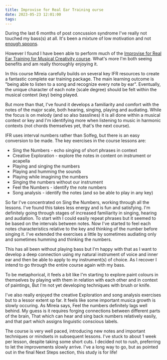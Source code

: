 ```yaml
---
title: Improvise for Real Ear Training ourse
date: 2023-05-23 12:01:00
tags:
---
```


During the last 6 months of post concussion syndrome I've really not touched my bass(s) at all. It's been a mixture of low motivation and not [enough spoons](https://neurodiverging.medium.com/neurodivergent-spoons-forks-how-to-explain-autism-and-fatigue-460efbb6bfa4).

However I found I have been able to perform much of the [Improvise for Real Ear Training for Musical Creativity course](https://improviseforreal.com/products/ear-training-musical-creativity). What's more I'm both seeing benefits and am really thoroughly enjoying it.

In this course Mireia carefully builds on several key IFR resources to create a fantastic complete ear training package. The main learning outcome is "being able to listen to a song and recognize every note by ear". Eventually, the unique character of each note (scale degree) should be felt within the musical context (key) being played. 

But more than that, I've found it develops a familiarity and comfort with the notes of the major scale, both hearing, singing, playing and audiating. While the focus is on melody (and so also basslines) it is all done within a musical context or key and I'm identifying more when listening to music in harmonic contexts (not chords themselves yet, that's the next course). 

IFR uses interval numbers rather than Solfeg, but there is an easy conversion to be made. The key exercises in the course lessons are:

 - Sing the Numbers - echo singing of short phrases in context
 - Creative Exploration - explore the notes in content on instrument or acapella
  - Playing and singing the numbers
  - Playing and humming the sounds
  - Playing while imagining the numbers
  - Singing the numbers without our instrument
 - Feel the Numbers - identify the note numbers
 - Song analysis - identify the notes (and so be able to play in any key)

 So far I've concentrated on Sing the Numbers, working through all the lessons. I've found this takes less energy and is fun and satisfying. I'm definitely going through stages of increased familiarity in singing, hearing and audiation. To start with I could easily repeat phrases but it seemed to be based on the intervals between notes. Now I've started to feel each notes characteristics relative to the key and thinking of the number before singing it. I've extended the exercises a little by sometimes audiating only and sometimes humming and thinking the numbers.
 
 This has all been without playing bass but I'm happy with that as I want to develop a deep connection using my natural instrument of voice and inner ear and then be able to apply to my instrument(s) of choice. As I recover I intend to go through the entire course again with my bass. 
 
 To be metaphorical, it feels a bit like I'm starting to explore paint colours in themselves by playing with them in relation with each other and in context of paintings, But I'm not yet developing techniques with brush or knife. 
 
 I've also really enjoyed the creative Exploration and song analysis exercises but to a lessor extent sp far. It feels like some important musica growth is slowly occuring. As Mireia says, Feel the numbers definitely lags well behind. My guess is it requires forging connections between different parts of the brain, That which can hear and sing back numbers relatively easily, and that part which assigns linguistic conscious labels.

 The course is very well paced, introducing new notes and important techniques or mindsets in subsequent lessons. I've stuck to about 1 week per lesson, despite taking some short cuts. I decided not to rush, preferring to let the improvements slowly arrive. I've a long way to go, but as pointed out in the final Next Steps section, this study is for life!